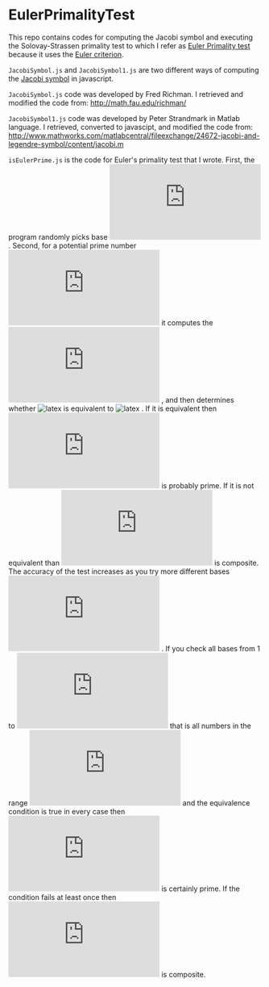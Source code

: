 EulerPrimalityTest
==================
This repo contains codes for computing the Jacobi symbol and executing the Solovay-Strassen primality test to which I refer as [Euler Primality test](http://en.wikipedia.org/wiki/Solovay%E2%80%93Strassen_primality_test) because it uses the [Euler criterion](http://en.wikipedia.org/wiki/Euler%27s_criterion).



`JacobiSymbol.js` and `JacobiSymbol1.js` are two different ways of computing the [Jacobi symbol](http://en.wikipedia.org/wiki/Jacobi_symbol) in javascript.

`JacobiSymbol.js` code was developed by Fred Richman. I retrieved and modified the code from:
http://math.fau.edu/richman/

`JacobiSymbol1.js` code was developed by Peter Strandmark in Matlab language. I retrieved, converted to javascipt, and modified the code from:
http://www.mathworks.com/matlabcentral/fileexchange/24672-jacobi-and-legendre-symbol/content/jacobi.m

`isEulerPrime.js` is the code for Euler's  primality test that I wrote.
First, the program randomly picks base 
![latex](http://latex.codecogs.com/gif.latex?a)
. Second, for a potential prime number 
![latex](http://latex.codecogs.com/gif.latex?p) 
it computes  the 
![latex](http://latex.codecogs.com/gif.latex?Jacobi(a,p))
, and then determines whether 
![latex](http://latex.codecogs.com/gif.latex?a^{\frac{p-1}{2}}) 
is equivalent to 
![latex](http://latex.codecogs.com/gif.latex?Jacobi(a,p)&space;\mod&space;p)
. If it is equivalent then 
![latex](http://latex.codecogs.com/gif.latex?p) 
is probably prime. If it is not equivalent than 
![latex](http://latex.codecogs.com/gif.latex?p) 
is composite. The accuracy of the test increases as you try more different bases 
![latex](http://latex.codecogs.com/gif.latex?a) 
. If you check all bases from 1 to 
![latex](http://latex.codecogs.com/gif.latex?p) 
that is all numbers in the range 
![latex](http://latex.codecogs.com/gif.latex?(1,p)) 
and the equivalence condition is true in every case then 
![latex](http://latex.codecogs.com/gif.latex?p) 
is certainly prime. If the condition fails at least once then 
![latex](http://latex.codecogs.com/gif.latex?p) 
is composite.


